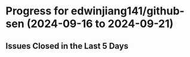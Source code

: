 # Progress for edwinjiang141/github-sen (2024-09-16 to 2024-09-21)


## Issues Closed in the Last 5 Days
